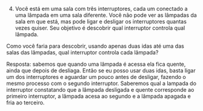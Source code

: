 4. Você está em uma sala com três interruptores, cada um conectado a uma lâmpada em uma sala diferente. Você não pode ver as lâmpadas da sala em que está, mas pode ligar e desligar os interruptores quantas vezes quiser. Seu objetivo é descobrir qual interruptor controla qual lâmpada.

Como você faria para descobrir, usando apenas duas idas até uma das salas das lâmpadas, qual interruptor controla cada lâmpada?

Resposta: sabemos que quando uma lâmpada é acessa ela fica quente, ainda que depois de desliaga. Então se eu posso usar duas idas, basta ligar um dos interruptores e aguardar um pouco antes de desligar, fazendo o mesmo processo com o segundo interruptor. Saberemos qual a lampada do interruptor constatando que a lâmpada desligada e quente corresponde ao primeiro interruptor, a lâmpada acesa ao segundo e a lâmpada apagada e fria ao terceiro.

